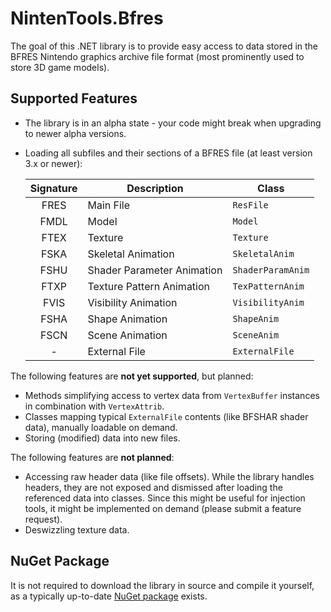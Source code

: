 # NintenTools.Bfres

The goal of this .NET library is to provide easy access to data stored in the BFRES Nintendo graphics archive file format (most prominently used to store 3D game models).

## Supported Features

- The library is in an alpha state - your code might break when upgrading to newer alpha versions.
- Loading all subfiles and their sections of a BFRES file (at least version 3.x or newer):

    | Signature | Description                | Class             |
    |:---------:|----------------------------|-------------------|
    | FRES      | Main File                  | `ResFile`         |
    | FMDL      | Model                      | `Model`           |
    | FTEX      | Texture                    | `Texture`         |
    | FSKA      | Skeletal Animation         | `SkeletalAnim`    |
    | FSHU      | Shader Parameter Animation | `ShaderParamAnim` |
    | FTXP      | Texture Pattern Animation  | `TexPatternAnim`  |
    | FVIS      | Visibility Animation       | `VisibilityAnim`  |
    | FSHA      | Shape Animation            | `ShapeAnim`       |
    | FSCN      | Scene Animation            | `SceneAnim`       |
    | -         | External File              | `ExternalFile`    |
 

The following features are **not yet supported**, but planned:
- Methods simplifying access to vertex data from `VertexBuffer` instances in combination with `VertexAttrib`.
- Classes mapping typical `ExternalFile` contents (like BFSHAR shader data), manually loadable on demand.
- Storing (modified) data into new files.

The following features are **not planned**:
- Accessing raw header data (like file offsets). While the library handles headers, they are not exposed and dismissed after loading the referenced data into classes. Since this might be useful for injection tools, it might be implemented on demand (please submit a feature request).
- Deswizzling texture data.

## NuGet Package

It is not required to download the library in source and compile it yourself, as a typically up-to-date [NuGet package](https://www.nuget.org/packages/Syroot.NintenTools.Bfres) exists.
